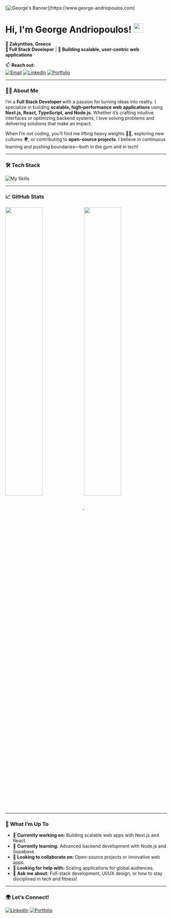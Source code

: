 [![George's Banner]([https://i.ibb.co/4Y0kfH2/GitHub.png](https://github.com/FixCrap/FixCrap/blob/main/github_prof.jpg))](https://www.george-andriopoulos.com)

# Hi, I'm George Andriopoulos! <img src="https://raw.githubusercontent.com/MartinHeinz/MartinHeinz/master/wave.gif" width="30px" height="30px">

**📍 Zakynthos, Greece**  
**🔗 Full Stack Developer** | **🚀 Building scalable, user-centric web applications**

📫 **Reach out:**  
[![Email](https://img.shields.io/badge/-george_andriopoulos@hotmail.gr-D14836?style=flat&logo=gmail&logoColor=white)](mailto:george_andriopoulos@hotmail.gr)
[![LinkedIn](https://img.shields.io/badge/-LinkedIn-0077B5?style=flat&logo=linkedin&logoColor=white)](https://linkedin.com/in/george-andriopoulos-3107372b0)
[![Portfolio](https://img.shields.io/badge/Portfolio-%23000000.svg?style=flat&logo=github&logoColor=white)](https://www.george-andriopoulos.com)

---

### 👨‍💻 **About Me**  
I’m a **Full Stack Developer** with a passion for turning ideas into reality. I specialize in building **scalable, high-performance web applications** using **Next.js, React, TypeScript, and Node.js**. Whether it’s crafting intuitive interfaces or optimizing backend systems, I love solving problems and delivering solutions that make an impact.  

When I’m not coding, you’ll find me lifting heavy weights 🏋️‍♂️, exploring new cultures 🌍, or contributing to **open-source projects**. I believe in continuous learning and pushing boundaries—both in the gym and in tech!  

---

### 🛠️ **Tech Stack**  
![My Skills](https://skillicons.dev/icons?i=js,ts,react,next,nodejs,tailwind,mongodb,supabase,git,github,vercel,figma,html,css)

---

### 📈 **GitHub Stats**  
<a href="https://github.com/FixCrap">
  <img align="center" src="https://github-readme-stats.vercel.app/api?username=FixCrap&show_icons=true&theme=tokyonight&hide_border=true" width="48%" />
</a>
<a href="https://github.com/FixCrap">
  <img align="center" src="https://github-readme-streak-stats.herokuapp.com/?user=FixCrap&theme=tokyonight" width="48%" />
</a>

---

### 🌟 **What I’m Up To**  
- 🔭 **Currently working on:** Building scalable web apps with Next.js and React.  
- 🌱 **Currently learning:** Advanced backend development with Node.js and Supabase.  
- 👯 **Looking to collaborate on:** Open-source projects or innovative web apps.  
- 🤔 **Looking for help with:** Scaling applications for global audiences.  
- 💬 **Ask me about:** Full-stack development, UI/UX design, or how to stay disciplined in tech and fitness!  

---

### 🌍 **Let’s Connect!**  
[![LinkedIn](https://skillicons.dev/icons?i=linkedin)](https://linkedin.com/in/george-andriopoulos-3107372b0)
[![Portfolio](https://img.shields.io/badge/🌐-Portfolio-2CA5E0?style=flat)](https://www.george-andriopoulos.com)
